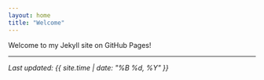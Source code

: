 ```yaml
---
layout: home
title: "Welcome"
---
```


Welcome to my Jekyll site on GitHub Pages!


---

_Last updated: {{ site.time | date: "%B %d, %Y" }}_